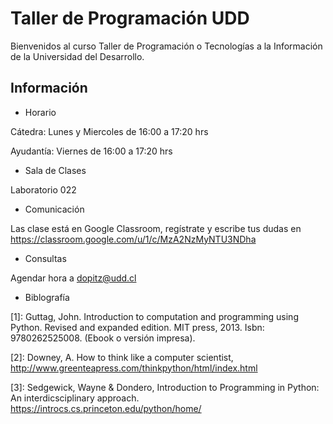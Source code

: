 # Taller de Programación UDD

Bienvenidos al curso Taller de Programación o Tecnologías a la Información de la Universidad del Desarrollo.

## Información

* Horario

Cátedra: Lunes y Miercoles de 16:00 a 17:20 hrs

Ayudantía: Viernes de 16:00 a 17:20 hrs

* Sala de Clases

Laboratorio 022

* Comunicación

Las clase está en Google Classroom, regístrate y escribe tus dudas en https://classroom.google.com/u/1/c/MzA2NzMyNTU3NDha

* Consultas

Agendar hora a dopitz@udd.cl

* Biblografía

[1]: Guttag, John. Introduction to computation and programming using Python. Revised and expanded edition. MIT press, 2013. Isbn: 9780262525008. (Ebook o versión impresa).

[2]: Downey, A. How to think like a computer scientist, http://www.greenteapress.com/thinkpython/html/index.html

[3]: Sedgewick, Wayne & Dondero, Introduction to Programming in Python: An interdicsciplinary approach. https://introcs.cs.princeton.edu/python/home/
